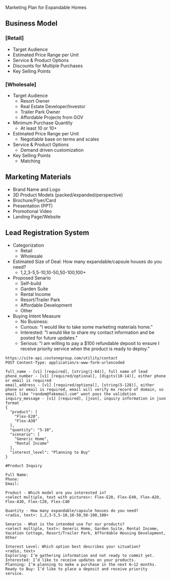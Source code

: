 Marketing Plan for Expandable Homes

## Business Model

### [Retail]
- Target Audience
- Estimated Price Range per Unit
- Service & Product Options
- Discounts for Multiple Purchases
- Key Selling Points

### [Wholesale]
- Target Audience
	- Resort Owner
	- Real Estate Developer/Investor
	- Trailer Park Owner
	- Affordable Projects from GOV
- Minimum Purchase Quantity
	- At least 10 or 10+
- Estimated Price Range per Unit
	- Negotiable base on terms and scales
- Service & Product Options
	- Demand driven customization
- Key Selling Points
	- Matching 

## Marketing Materials
- Brand Name and Logo
- 3D Product Models (packed/expanded/perspective)
- Brochure/Flyer/Card
- Presentation (PPT)
- Promotional Video
- Landing Page/Website

## Lead Registration System
- Categorization
	- Retail
	- Wholesale
- Estimated Size of Deal: How many expandable/capsule houses do you need?
	- 1,2,3-5,5-10,10-50,50-100,100+
- Proposed Senario 
	- Self-build
	- Garden Suite
	- Rental Income
	- Resort/Trailer Park
	- Affordable Development
	- Other
- Buying Intent Measure
	- No Business: 
	- Curious: "I would like to take some marketing materials home."
	- Interested: "I would like to share my contact information and be posted for future updates."
	- Serious: "I am willing to pay a $100 refundable deposit to ensure I receive priority service when the product is ready to deploy."

```
https://site-api.costonegroup.com/utility/contact
POST Content-Type: application/x-www-form-urlencoded

full_name - [v1] [required], [string(1-64)], full name of lead
phone_number - [v1] [required/optional], [digits(10-14)], either phone or email is required
email_address - [v1] [required/optional], [string(5-128)], either phone or email is required, email will verify mx record of domain, so email like "random@fakemail.com" wont pass the validation
inquiry_message - [v1] [required], [json], inquiry information in json format
{
  "product": [
    "Flex-E20",
    "Flex-A30"
  ],
  "quantity": "5-10",
  "scenario": [
    "Generic Home",
    "Rental Income"
  ],
  "interest_level": "Planning to Buy"
}
```

```
#Product Inquiry

Full Name:
Phone:
Email:

Product - Which model are you interested in?
<select multiple, text with pictures>: Flex-E20, Flex-E40, Flex-A20, Flex-A30, Flex-C20, Flex-C40

Quantity - How many expandable/capsule houses do you need?
<radio, text>: 1,2,3-5,5-10,10-50,50-100,100+

Senario - What is the intended use for our products?
<select multiple, text>: Generic Home, Garden Suite, Rental Income, Vacation Cottage, Resort/Trailer Park, Affordable Housing Development, Other

Interest Level: Which option best describes your situation?
<radio, text>
Exploring: I’m gathering information and not ready to commit yet.
Interested: I’d like to receive updates on your products.
Planning: I’m planning to make a purchase in the next 6–12 months.
Ready to Buy: I’d like to place a deposit and receive priority service.
```